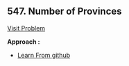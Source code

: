 ## 547. Number of Provinces

[Visit Problem](https://leetcode.com/problems/number-of-provinces/description/)

**Approach :**<br/>

-   [Learn From github](https://github.com/AlaminPu1007/GeekForGeeks-Problem-Solution/blob/main/Number%20of%20Provinces/Readme.md)
